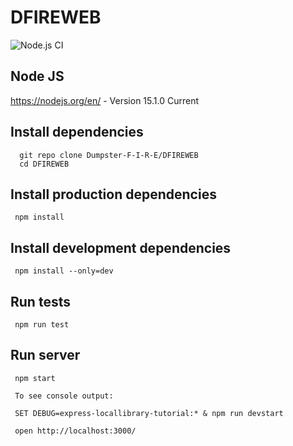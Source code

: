 # DFIREWEB

![Node.js CI](https://github.com/Dumpster-F-I-R-E/DFIREWEB/workflows/Node.js%20CI/badge.svg?branch=master&event=push)

## Node JS 
  https://nodejs.org/en/ - Version 15.1.0 Current
  
## Install dependencies
      git repo clone Dumpster-F-I-R-E/DFIREWEB
      cd DFIREWEB
  
## Install production dependencies
     npm install 

## Install development dependencies
     npm install --only=dev
    
## Run tests
     npm run test
  
## Run server
     npm start
     
     To see console output:

     SET DEBUG=express-locallibrary-tutorial:* & npm run devstart

     open http://localhost:3000/

